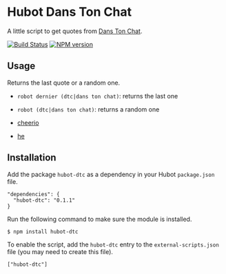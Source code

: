 # Hubot Dans Ton Chat

A little script to get quotes from [Dans Ton Chat](http://danstonchat.com/).

[![Build Status](https://travis-ci.org/eunomie/hubot-dtc.png)](https://travis-ci.org/eunomie/hubot-dtc) [![NPM version](https://badge.fury.io/js/hubot-dtc.png)](http://badge.fury.io/js/hubot-dtc)

## Usage

Returns the last quote or a random one.

* `robot dernier (dtc|dans ton chat)`: returns the last one
* `robot (dtc|dans ton chat)`: returns a random one


* [cheerio](https://github.com/MatthewMueller/cheerio)
* [he](https://github.com/mathiasbynens/he)

## Installation

Add the package `hubot-dtc` as a dependency in your Hubot `package.json` file.

    "dependencies": {
      "hubot-dtc": "0.1.1"
    }

Run the following command to make sure the module is installed.

    $ npm install hubot-dtc

To enable the script, add the `hubot-dtc` entry to the `external-scripts.json` file (you may need to create this file).

    ["hubot-dtc"]
